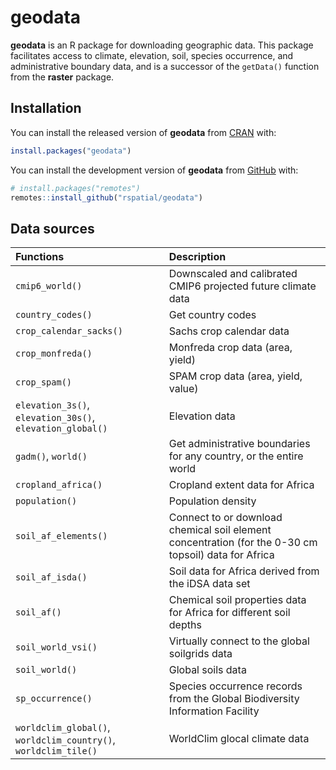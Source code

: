 
# geodata

<!-- badges: start -->
<!-- badges: end -->

**geodata** is an R package for downloading geographic data.
This package facilitates access to climate, elevation, soil, species occurrence, and administrative boundary data, and is a successor of the `getData()` function from the **raster** package.

## Installation

You can install the released version of **geodata** from [CRAN](https://CRAN.R-project.org) with:

``` r
install.packages("geodata")
```

You can install the development version of **geodata** from [GitHub](https://github.com/) with:

``` r
# install.packages("remotes")
remotes::install_github("rspatial/geodata")
```

## Data sources

|Functions                                                       |Description                                                                                                     |
|:---------------------------------------------------------------|:---------------------------------------------------------------------------------------------------------------|
|`cmip6_world()`                                                 |Downscaled and calibrated CMIP6 projected future climate data                            |
|`country_codes()`                                               |Get country codes                                                                |
|`crop_calendar_sacks()`                                         |Sachs crop calendar data                                                                                        |
|`crop_monfreda()`                                               |Monfreda crop data (area, yield)                                                                                             |
|`crop_spam()`                                                   |SPAM crop data (area, yield, value)                                                                                                   |
|`elevation_3s()`, `elevation_30s()`, `elevation_global()`       |Elevation data                                                                  |
|`gadm()`, `world()`                                             |Get administrative boundaries for any country, or the entire world                                                      |
|`cropland_africa()`                                             |Cropland extent data for Africa                                                                        |
|`population()`                                                  |Population density                                                                                 |
|`soil_af_elements()`                                            |Connect to or download chemical soil element concentration (for the 0-30 cm topsoil) data for Africa            |
|`soil_af_isda()`                                                |Soil data for Africa derived from the iDSA data set                                                    |
|`soil_af()`                                                     |Chemical soil properties data for Africa for different soil depths                                     |
|`soil_world_vsi()`                                              |Virtually connect to the global soilgrids data                                                                  |
|`soil_world()`                                                  |Global soils data                                                                                      |
|`sp_occurrence()`                                               |Species occurrence records from the Global Biodiversity Information Facility |
|`worldclim_global()`, `worldclim_country()`, `worldclim_tile()` |WorldClim glocal climate data                                                                                         |
